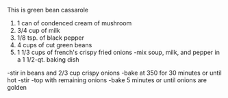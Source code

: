 This is green bean cassarole 

1. 1 can of condenced cream of mushroom
2. 3/4 cup of milk
3. 1/8 tsp. of black pepper 
4. 4 cups of cut green beans 
5. 1 1/3 cups of french's crispy fried onions
-mix soup, milk, and pepper in a 1 1/2-qt. baking dish
 
-stir in beans  and 2/3 cup crispy onions
-bake at 350 for 30 minutes or until hot
-stir
-top with remaining onions
-bake 5 minutes or until onions are golden